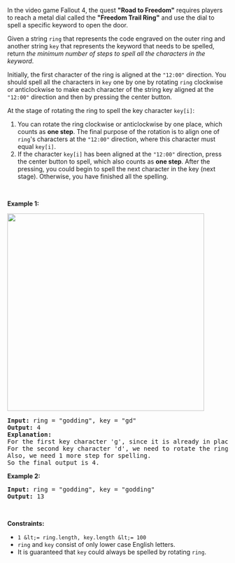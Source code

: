 In the video game Fallout 4, the quest __"Road to Freedom"__ requires players to reach a metal dial called the __"Freedom Trail Ring"__ and use the dial to spell a specific keyword to open the door.

Given a string `` ring `` that represents the code engraved on the outer ring and another string `` key `` that represents the keyword that needs to be spelled, return _the minimum number of steps to spell all the characters in the keyword_.

Initially, the first character of the ring is aligned at the `` "12:00" `` direction. You should spell all the characters in `` key `` one by one by rotating `` ring `` clockwise or anticlockwise to make each character of the string key aligned at the `` "12:00" `` direction and then by pressing the center button.

At the stage of rotating the ring to spell the key character `` key[i] ``:

1.   You can rotate the ring clockwise or anticlockwise by one place, which counts as __one step__. The final purpose of the rotation is to align one of `` ring ``'s characters at the `` "12:00" `` direction, where this character must equal `` key[i] ``.
2.   If the character `` key[i] `` has been aligned at the `` "12:00" `` direction, press the center button to spell, which also counts as __one step__. After the pressing, you could begin to spell the next character in the key (next stage). Otherwise, you have finished all the spelling.

&nbsp;

__Example 1:__

<img src="https://assets.leetcode.com/uploads/2018/10/22/ring.jpg" style="width: 450px; height: 450px;"/>

<pre>
<strong>Input:</strong> ring = "godding", key = "gd"
<strong>Output:</strong> 4
<strong>Explanation:</strong>
For the first key character 'g', since it is already in place, we just need 1 step to spell this character. 
For the second key character 'd', we need to rotate the ring "godding" anticlockwise by two steps to make it become "ddinggo".
Also, we need 1 more step for spelling.
So the final output is 4.
</pre>

__Example 2:__

<pre>
<strong>Input:</strong> ring = "godding", key = "godding"
<strong>Output:</strong> 13
</pre>

&nbsp;

__Constraints:__

*   `` 1 &lt;= ring.length, key.length &lt;= 100 ``
*   `` ring `` and `` key `` consist of only lower case English letters.
*   It is guaranteed that `` key `` could always be spelled by rotating `` ring ``.